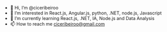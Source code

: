 - 👋 Hi, I’m @ciceribeiroo
- 👀 I’m interested in React.js, Angular.js, python, .NET, node.js, Javascript
- 🌱 I’m currently learning React.js, .NET, IA, Node.js and Data Analysis
- 📫 How to reach me ciceribeiroo@gmail.com

<!---
ciceribeiroo/ciceribeiroo is a ✨ special ✨ repository because its `README.md` (this file) appears on your GitHub profile.
You can click the Preview link to take a look at your changes.
--->
